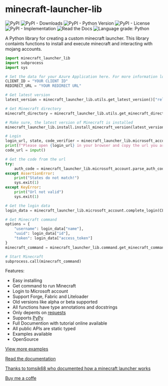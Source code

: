 # minecraft-launcher-lib

![PyPI](https://img.shields.io/pypi/v/minecraft-launcher-lib)
![PyPI - Downloads](https://img.shields.io/pypi/dm/minecraft-launcher-lib)
![PyPI - Python Version](https://img.shields.io/pypi/pyversions/minecraft-launcher-lib)
![PyPI - License](https://img.shields.io/pypi/l/minecraft-launcher-lib)
![PyPI - Implementation](https://img.shields.io/pypi/implementation/minecraft-launcher-lib)
![Read the Docs](https://img.shields.io/readthedocs/minecraft-launcher-lib)
![Language grade: Python](https://img.shields.io/lgtm/grade/python/g/JakobDev/minecraft-launcher-lib)


A Python library for creating a custom minecraft launcher. This library containts functions to install and execute minecraft and interacting with mojang accounts.

```python
import minecraft_launcher_lib
import subprocess
import sys

# Set the data for your Azure Application here. For more information look at the documentation.
CLIENT_ID = "YOUR CLIENT ID"
REDIRECT_URL = "YOUR REDIRECT URL"

# Get latest version
latest_version = minecraft_launcher_lib.utils.get_latest_version()["release"]

# Get Minecraft directory
minecraft_directory = minecraft_launcher_lib.utils.get_minecraft_directory()

# Make sure, the latest version of Minecraft is installed
minecraft_launcher_lib.install.install_minecraft_version(latest_version, minecraft_directory)

# Login
login_url, state, code_verifier = minecraft_launcher_lib.microsoft_account.get_secure_login_data(CLIENT_ID, REDIRECT_URL)
print(f"Please open {login_url} in your browser and copy the url you are redirected into the prompt below.")
code_url = input()

# Get the code from the url
try:
    auth_code = minecraft_launcher_lib.microsoft_account.parse_auth_code_url(code_url, state)
except AssertionError:
    print("States do not match!")
    sys.exit(1)
except KeyError:
    print("Url not valid")
    sys.exit(1)

# Get the login data
login_data = minecraft_launcher_lib.microsoft_account.complete_login(CLIENT_ID, REDIRECT_URL, auth_code, code_verifier)

# Get Minecraft command
options = {
    "username": login_data["name"],
    "uuid": login_data["id"],
    "token": login_data["access_token"]
}
minecraft_command = minecraft_launcher_lib.command.get_minecraft_command(latest_version, minecraft_directory, options)

# Start Minecraft
subprocess.call(minecraft_command)
```

Features:
- Easy installing
- Get command to run Minecraft
- Login to Microsoft account
- Support Forge, Fabric and Liteloader
- Old versions like alpha or beta supported
- All functions have type annotations and docstrings
- Only depents on [requests](https://pypi.org/project/requests)
- Supports [PyPy](https://www.pypy.org)
- Full Documention with tutorial online available
- All public APIs are static typed
- Examples available
- OpenSource

[View more examples](https://gitlab.com/JakobDev/minecraft-launcher-lib/-/tree/master/examples)

[Read the documentation](https://minecraft-launcher-lib.readthedocs.io)

[Thanks to tomsik68 who documented how a minecraft launcher works](https://github.com/tomsik68/mclauncher-api/wiki)

[Buy me a coffe](https://ko-fi.com/jakobdev)
